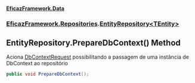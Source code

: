 #### [EficazFramework.Data](EficazFrameworkData.md 'EficazFramework Data')
### [EficazFramework.Repositories](EficazFrameworkData.md#EficazFramework.Repositories 'EficazFramework.Repositories').[EntityRepository&lt;TEntity&gt;](EficazFramework.Repositories/EntityRepository_TEntity_.md 'EficazFramework.Repositories.EntityRepository<TEntity>')

## EntityRepository<TEntity>.PrepareDbContext() Method

Aciona [DbContextRequest](EficazFramework.Repositories/EntityRepository_TEntity_/DbContextRequest.md 'EficazFramework.Repositories.EntityRepository<TEntity>.DbContextRequest') possibilitando a passagem de uma instância de DbContext ao repositório

```csharp
public void PrepareDbContext();
```